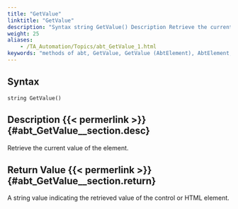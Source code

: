 ```yaml
--- 
title: "GetValue"
linktitle: "GetValue"
description: "Syntax string GetValue() Description Retrieve the current value of the element. Return Value A string value indicating the retrieved value of the control or HTML element."
weight: 25
aliases: 
    - /TA_Automation/Topics/abt_GetValue_1.html
keywords: "methods of abt, GetValue, GetValue (AbtElement), AbtElement, getvalue, abtelement getvalue, current value of element, get value of control, obtain value of HTML element"
---
```


## Syntax

`string GetValue()`

## Description {{< permerlink >}} {#abt_GetValue__section.desc} 

Retrieve the current value of the element.

## Return Value {{< permerlink >}} {#abt_GetValue__section.return} 

A string value indicating the retrieved value of the control or HTML element.




